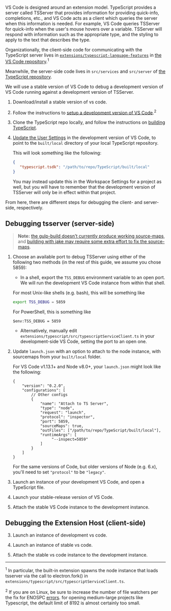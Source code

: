 VS Code is designed around an extension model. TypeScript provides a server called TSServer that provides information for providing quick-info, completions, etc., and VS Code acts as a client which queries the server when this information is needed. For example, VS Code queries TSServer for quick-info when the user's mouse hovers over a variable. TSServer will respond with information such as the appropriate type, and the styling to apply to the text that describes the type.

Organizationally, the client-side code for communicating with the TypeScript server lives in [`extensions/typescript-language-features`](https://github.com/Microsoft/vscode/tree/master/extensions/typescript-language-features) in [the VS Code repository](https://github.com/Microsoft/vscode).<sup>1</sup>

Meanwhile, the server-side code lives in `src/services` and `src/server` of [the TypeScript repository](https://github.com/Microsoft/TypeScript).

We will use a stable version of VS Code to debug a development version of VS Code running against a development version of TSServer.

1. Download/install a stable version of vs code.
2. Follow the instructions to [setup a development version of VS Code](https://github.com/Microsoft/vscode/wiki/How-to-Contribute).<sup>2</sup>
3. Clone the TypeScript repo locally, and follow the instructions on [building TypeScript](https://github.com/Microsoft/TypeScript#building).
4. [Update the User Settings](https://code.visualstudio.com/docs/languages/typescript#_using-newer-typescript-versions) in the development version of VS Code, to point to the `built/local` directory of your local TypeScript repository.

   This will look something like the following:

   ```json
   {
      "typescript.tsdk": "/path/to/repo/TypeScript/built/local"
   }
   ```

   You may instead update this in the Workspace Settings for a project as well, but you will have to remember that the development version of TSServer will only be in effect within that project.

From here, there are different steps for debugging the client- and server-side, respectively.

## Debugging tsserver (server-side)

> **Note:** [the gulp-build doesn't currently produce working source-maps](https://github.com/Microsoft/TypeScript/issues/11105), and [building with jake may require some extra effort to fix the source-maps](https://github.com/Microsoft/TypeScript/issues/11111).

1. Choose an available port to debug TSServer using either of the following two methods (in the rest of this guide, we assume you chose 5859):
    * In a shell, export the `TSS_DEBUG` environment variable to an open port. We will run the development VS Code instance from within that shell.

    For most Unix-like shells (e.g. bash), this will be something like

    ```sh
    export TSS_DEBUG = 5859
    ```

    For PowerShell, this is something like

    ```posh
    $env:TSS_DEBUG = 5859
    ```

    * Alternatively, manually edit `extensions/typescript/src/typescriptServiceClient.ts` in your development-side VS Code, setting the port to an open one.

2. Update `launch.json` with an option to attach to the node instance, with sourcemaps from your `built/local` folder.

   For VS Code v1.13.1+ and Node v8.0+, your `launch.json` might look like the following:

   ```json5
   {
       "version": "0.2.0",
       "configurations": [
           // Other configs
           {
               "name": "Attach to TS Server",
               "type": "node",
               "request": "launch",
               "protocol": "inspector",
               "port": 5859,
               "sourceMaps": true,
               "outFiles": ["/path/to/repo/TypeScript/built/local"],
               "runtimeArgs": [
                    "--inspect=5859"
               ]
           }
       ]
   }
   ```
   
   For the same versions of Code, but older versions of Node (e.g. 6.x), you'll need to set `"protocol"` to be `"legacy"`.

3. Launch an instance of your development VS Code, and open a TypeScript file.
4. Launch your stable-release version of VS Code.
5. Attach the stable VS Code instance to the development instance.

## Debugging the Extension Host (client-side)

3) Launch an instance of development vs code.

4) Launch an instance of stable vs code.

5) Attach the stable vs code instance to the development instance.


---
<sup>1</sup> In particular, the built-in extension spawns the node instance that loads tsserver via the call to electron.fork() in `extensions/typescript/src/typescriptServiceClient.ts`.

<sup>2</sup> If you are on Linux, be sure to increase the number of file watchers per the fix for ENOSPC [errors](https://github.com/Microsoft/vscode/wiki/How-to-Contribute#incremental-build). for opening medium-large projects like Typescript, the default limit of 8192 is almost certainly too small.
